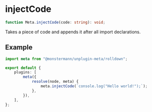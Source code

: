 # injectCode

```ts
function Meta.injectCode(code: string): void;
```

Takes a piece of code and appends it after all import declarations.

## Example

```ts [Rolldown]
import meta from "@monstermann/unplugin-meta/rolldown";

export default {
    plugins: [
        meta({
            resolve(node, meta) {
                meta.injectCode(`console.log("Hello world!");`);
            },
        }),
    ],
};
```
